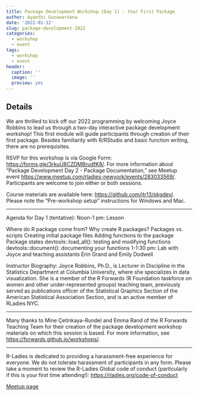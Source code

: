 ```yaml
---
title: Package Development Workshop (Day 1) - Your First Package
author: Ayanthi Gunawardana
date: '2022-01-12'
slug: package-development-2022
categories:
  - workshop
  - event
tags:
  - workshop
  - event
header:
  caption: ''
  image: ''
  preview: yes
---
```


## Details

We are thrilled to kick off our 2022 programming by welcoming Joyce Robbins to lead us through a two-day interactive package development workshop! This first module will guide participants through creation of their first package. Besides familiarity with R/RStudio and basic function writing, there are no prerequisites.

RSVP for this workshop is via Google Form: https://forms.gle/3rkuU8CZDMBrudfK8/. For more information about “Package Development Day 2 - Package Documentation,” see Meetup event https://www.meetup.com/rladies-newyork/events/283033569/. Participants are welcome to join either or both sessions.

Course materials are available here: https://github.com/jtr13/pkgdev/. Please note the “Pre-workshop setup” instructions for Windows and Mac.

---

Agenda for Day 1 (tentative):
Noon-1 pm: Lesson

Where do R package come from?
Why create R packages?
Packages vs. scripts
Creating initial package files
Adding functions to the package
Package states
devtools::load_all(): testing and modifying functions
devtools::document(): documenting your functions
1-1:30 pm: Lab with Joyce and teaching assistants Erin Grand and Emily Dodwell

Instructor Biography:
Joyce Robbins, Ph.D., is Lecturer in Discipline in the Statistics Department at Columbia University, where she specializes in data visualization. She is a member of the R Forwards (R Foundation taskforce on women and other under-represented groups) teaching team, previously served as publications officer of the Statistical Graphics Section of the American Statistical Association Section, and is an active member of RLadies NYC.

---

Many thanks to Mine Çetinkaya-Rundel and Emma Rand of the R Forwards Teaching Team for their creation of the package development workshop materials on which this session is based. For more information, see https://forwards.github.io/workshops/.

---

R-Ladies is dedicated to providing a harassment-free experience for everyone. We do not tolerate harassment of participants in any form. Please take a moment to review the R-Ladies Global code of conduct (particularly if this is your first time attending!): https://rladies.org/code-of-conduct

[Meetup page](https://www.meetup.com/rladies-newyork/events/283033216/)